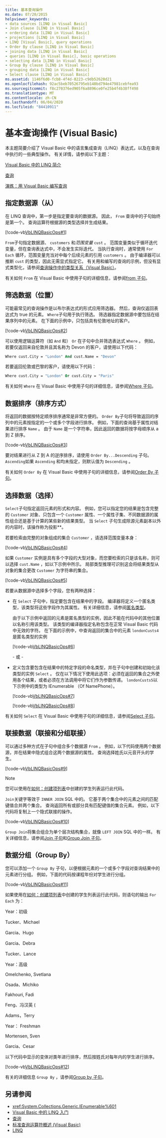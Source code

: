 ```yaml
---
title: 基本查询操作
ms.date: 07/20/2015
helpviewer_keywords:
- data sources [LINQ in Visual Basic]
- Join clause [LINQ in Visual Basic]
- ordering data [LINQ in Visual Basic]
- projections [LINQ in Visual Basic]
- LINQ [Visual Basic], query operations
- Order By clause [LINQ in Visual Basic]
- joining data [LINQ in Visual Basic]
- queries [LINQ in Visual Basic], basic operations
- selecting data [LINQ in Visual Basic]
- Group By clause [LINQ in Visual Basic]
- grouping data [LINQ in Visual Basic]
- Select clause [LINQ in Visual Basic]
ms.assetid: 1146f6d0-fcb8-4f4d-8223-c9db52620d21
ms.openlocfilehash: 92ac5beb70526795eb140bd794e47981cebfea93
ms.sourcegitcommit: f8c270376ed905f6a8896ce0fe25b4f4b38ff498
ms.translationtype: MT
ms.contentlocale: zh-CN
ms.lasthandoff: 06/04/2020
ms.locfileid: "84410911"
---
```

# <a name="basic-query-operations-visual-basic"></a>基本查询操作 (Visual Basic)
本主题简要介绍了 Visual Basic 中的语言集成查询（LINQ）表达式，以及在查询中执行的一些典型操作。 有关详情，请参阅以下主题：  
  
 [Visual Basic 中的 LINQ 简介](../../language-features/linq/introduction-to-linq.md)  
  
 [查询](../../../language-reference/queries/index.md)  
  
 [演练：用 Visual Basic 编写查询](walkthrough-writing-queries.md)  
  
## <a name="specifying-the-data-source-from"></a>指定数据源（从）  
 在 LINQ 查询中，第一步是指定要查询的数据源。 因此， `From` 查询中的子句始终是第一个。 查询运算符根据源的类型选择并生成结果。  
  
 [!code-vb[VbLINQBasicOps#1](~/samples/snippets/visualbasic/VS_Snippets_VBCSharp/VbLINQBasicOps/VB/Class1.vb#1)]  
  
 `From`子句指定数据源、 `customers` 和*范围变量* `cust` 。 范围变量类似于循环迭代变量，但在查询表达式中，不会发生实际迭代。 当执行查询时，通常使用 `For Each` 循环，范围变量充当对中每个后续元素的引用 `customers` 。 由于编译器可以推断 `cust` 的类型，因此无需显式指定它。 有关用和编写的查询的示例，但没有显式类型化，请参阅[查询操作中的类型关系（Visual Basic）](type-relationships-in-query-operations.md)。  
  
 有关如何 `From` 在 Visual Basic 中使用子句的详细信息，请参阅[from 子句](../../../language-reference/queries/from-clause.md)。  
  
## <a name="filtering-data-where"></a>筛选数据（位置）  
 可能最常见的查询操作是以布尔表达式的形式应用筛选器。 然后，查询仅返回表达式为 true 的元素。 `Where`子句用于执行筛选。 筛选器指定数据源中要包括在结果序列中的元素。 在下面的示例中，只包括具有伦敦地址的客户。  
  
 [!code-vb[VbLINQBasicOps#2](~/samples/snippets/visualbasic/VS_Snippets_VBCSharp/VbLINQBasicOps/VB/Class1.vb#2)]  
  
 可以使用逻辑运算符（如 `And` 和） `Or` 在子句中合并筛选表达式 `Where` 。 例如，若要仅返回来自伦敦并且其名称为 Devon 的客户，请使用以下代码：  
  
```vb  
Where cust.City = "London" And cust.Name = "Devon"
```  
  
 若要返回伦敦或巴黎的客户，请使用以下代码：  
  
```vb  
Where cust.City = "London" Or cust.City = "Paris"
```  
  
 有关如何 `Where` 在 Visual Basic 中使用子句的详细信息，请参阅[Where 子句](../../../language-reference/queries/where-clause.md)。  
  
## <a name="ordering-data-order-by"></a>数据排序（排序方式）  
 将返回的数据按特定顺序排序通常是非常方便的。 `Order By`子句将导致返回的序列中的元素按指定的一个或多个字段进行排序。 例如，下面的查询基于属性对结果进行排序 `Name` 。 由于 `Name` 是一个字符串，因此返回的数据将按字母顺序从 a 到 Z 排序。  
  
 [!code-vb[VbLINQBasicOps#3](~/samples/snippets/visualbasic/VS_Snippets_VBCSharp/VbLINQBasicOps/VB/Class1.vb#3)]  
  
 要对结果进行从 Z 到 A 的逆序排序，请使用 `Order By...Descending` 子句。 `Ascending`如果 `Ascending` 和均未指定，则默认值为 `Descending` 。  
  
 有关如何 `Order By` 在 Visual Basic 中使用子句的详细信息，请参阅[Order By 子句](../../../language-reference/queries/order-by-clause.md)。  
  
## <a name="selecting-data-select"></a>选择数据（选择）  
 `Select`子句指定返回元素的形式和内容。 例如，您可以指定您的结果是包含完整的 `Customer` 对象、只包含一个 `Customer` 属性、一个属性子集、不同数据源的属性组合还是基于计算的某些新的结果类型。 当 `Select` 子句生成除源元素副本以外的内容时，该操作称为投影**。  
  
 若要检索由完整的对象组成的集合 `Customer` ，请选择范围变量本身：  
  
 [!code-vb[VbLINQBasicOps#4](~/samples/snippets/visualbasic/VS_Snippets_VBCSharp/VbLINQBasicOps/VB/Class1.vb#4)]  
  
 如果 `Customer` 实例是具有多个字段的大型对象，而您要检索的只是该名称，则可以选择 `cust.Name` ，如以下示例中所示。 局部类型推理可识别这会将结果类型从对象的集合更改 `Customer` 为字符串的集合。  
  
 [!code-vb[VbLINQBasicOps#5](~/samples/snippets/visualbasic/VS_Snippets_VBCSharp/VbLINQBasicOps/VB/Class1.vb#5)]  
  
 若要从数据源中选择多个字段，您有两种选择：  
  
- 在 `Select` 子句中，指定要包含在结果中的字段。 编译器将定义一个匿名类型，该类型将这些字段作为其属性。 有关详细信息，请参阅[匿名类型](../../language-features/objects-and-classes/anonymous-types.md)。  
  
     由于以下示例中返回的元素是匿名类型的实例，因此不能在代码中的其他位置以名称引用该类型。 该类型的编译器指定名称包含在正常 Visual Basic 代码中无效的字符。 在下面的示例中，中查询返回的集合中的元素 `londonCusts4` 是匿名类型的实例  
  
     [!code-vb[VbLINQBasicOps#6](~/samples/snippets/visualbasic/VS_Snippets_VBCSharp/VbLINQBasicOps/VB/Class1.vb#6)]  
  
     \- 或 -  
  
- 定义包含要包含在结果中的特定字段的命名类型，并在子句中创建和初始化该类型的实例 `Select` 。 仅在以下情况下使用此选项：必须在返回的集合之外使用各个结果，或者必须在方法调用中将它们作为参数传递。 `londonCusts5`以下示例中的类型为 IEnumerable （Of NamePhone）。  
  
     [!code-vb[VbLINQBasicOps#7](~/samples/snippets/visualbasic/VS_Snippets_VBCSharp/VbLINQBasicOps/VB/Class1.vb#7)]  
  
     [!code-vb[VbLINQBasicOps#8](~/samples/snippets/visualbasic/VS_Snippets_VBCSharp/VbLINQBasicOps/VB/Class1.vb#8)]  
  
 有关如何 `Select` 在 Visual Basic 中使用子句的详细信息，请参阅[Select 子句](../../../language-reference/queries/select-clause.md)。  
  
## <a name="joining-data-join-and-group-join"></a>联接数据（联接和分组联接）  
 可以通过多种方式在子句中组合多个数据源 `From` 。 例如，以下代码使用两个数据源，并在结果中隐式组合这两个数据源的属性。 查询选择姓氏以元音开头的学生。  
  
 [!code-vb[VbLINQBasicOps#9](~/samples/snippets/visualbasic/VS_Snippets_VBCSharp/VbLINQBasicOps/VB/Class1.vb#9)]  
  
> [!NOTE]
> 您可以使用在[如何：创建项列表](how-to-create-a-list-of-items.md)中创建的学生列表运行此代码。  
  
 `Join`关键字等效于 `INNER JOIN` SQL 中的。 它基于两个集合中的元素之间的匹配键值合并两个集合。 查询返回所有或部分具有匹配键值的集合元素。 例如，以下代码将复制上一个隐式联接的操作。  
  
 [!code-vb[VbLINQBasicOps#10](~/samples/snippets/visualbasic/VS_Snippets_VBCSharp/VbLINQBasicOps/VB/Class1.vb#10)]  
  
 `Group Join`将集合组合为单个层次结构集合，就像 `LEFT JOIN` SQL 中的一样。 有关详细信息，请参阅[Join 子句](../../../language-reference/queries/join-clause.md)和[Group Join 子句](../../../language-reference/queries/group-join-clause.md)。  
  
## <a name="grouping-data-group-by"></a>数据分组（Group By）  
 您可以添加一个 `Group By` 子句，以便根据元素的一个或多个字段对查询结果中的元素进行分组。 例如，下面的代码按课程年份对学生进行分组。  
  
 [!code-vb[VbLINQBasicOps#11](~/samples/snippets/visualbasic/VS_Snippets_VBCSharp/VbLINQBasicOps/VB/Class1.vb#11)]  
  
 如果使用在[如何：创建项列表](how-to-create-a-list-of-items.md)中创建的学生列表运行此代码，则语句的输出 `For Each` 为：  
  
 Year：初级  
  
 Tucker、Michael  
  
 Garcia、Hugo  
  
 Garcia、Debra  
  
 Tucker、Lance  
  
 Year：高级  
  
 Omelchenko, Svetlana  
  
 Osada、Michiko  
  
 Fakhouri, Fadi  
  
 Feng、冯汉英 (  
  
 Adams，Terry  
  
 Year： Freshman  
  
 Mortensen, Sven  
  
 Garcia、Cesar  
  
 以下代码中显示的变体对类年进行排序，然后按姓氏对每年内的学生进行排序。  
  
 [!code-vb[VbLINQBasicOps#12](~/samples/snippets/visualbasic/VS_Snippets_VBCSharp/VbLINQBasicOps/VB/Class1.vb#12)]  
  
 有关的详细信息 `Group By` ，请参阅[Group by 子句](../../../language-reference/queries/group-by-clause.md)。  
  
## <a name="see-also"></a>另请参阅

- <xref:System.Collections.Generic.IEnumerable%601>
- [Visual Basic 中的 LINQ 入门](getting-started-with-linq.md)
- [查询](../../../language-reference/queries/index.md)
- [标准查询运算符概述 (Visual Basic)](standard-query-operators-overview.md)
- [LINQ](../../language-features/linq/index.md)
